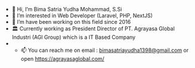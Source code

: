 - 👋 Hi, I’m Bima Satria Yudha Mohammad, S.Si
- 👀 I’m interested in Web Developer (Laravel, PHP, NextJS)
- 💞️ I’m have been working on this field since 2016
- 🏛️ Currently working as President Director of PT. Agrayasa Global Industri (AGI Group) which is a IT Based Company
- - 📫 You can reach me on email : bimasatriayudha1398@gmail.com or open https://agrayasaglobal.com/

<!---
Bimbimmmm/Bimbimmmm is a ✨ special ✨ repository because its `README.md` (this file) appears on your GitHub profile.
You can click the Preview link to take a look at your changes.
--->

